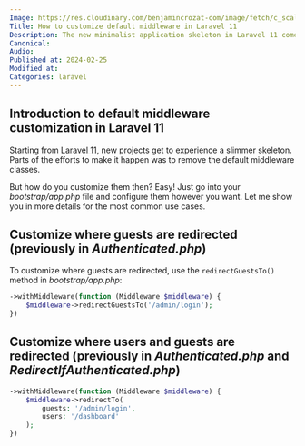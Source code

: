 ```yaml
---
Image: https://res.cloudinary.com/benjamincrozat-com/image/fetch/c_scale,f_webp,q_auto,w_1200/https://github.com/benjamincrozat/content/assets/3613731/6b486727-4fca-4624-8e61-b01f2c526d76
Title: How to customize default middleware in Laravel 11
Description: The new minimalist application skeleton in Laravel 11 comes without middleware classes. Here's how to customize them.
Canonical:
Audio:
Published at: 2024-02-25
Modified at:
Categories: laravel
---
```


## Introduction to default middleware customization in Laravel 11

Starting from [Laravel 11](https://laravel.com/docs/11.x/releases), new projects get to experience a slimmer skeleton. Parts of the efforts to make it happen was to remove the default middleware classes.

But how do you customize them then? Easy! Just go into your *bootstrap/app.php* file and configure them however you want. Let me show you in more details for the most common use cases.

## Customize where guests are redirected (previously in *Authenticated.php*)

To customize where guests are redirected, use the `redirectGuestsTo()` method in _bootstrap/app.php_:

```php
->withMiddleware(function (Middleware $middleware) {
    $middleware->redirectGuestsTo('/admin/login');
})
```

## Customize where users and guests are redirected (previously in *Authenticated.php* and *RedirectIfAuthenticated.php*)

```php
->withMiddleware(function (Middleware $middleware) {
    $middleware->redirectTo(
        guests: '/admin/login',
        users: '/dashboard'
    );
})
```
